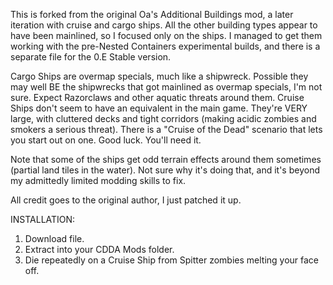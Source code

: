 This is forked from the original Oa's Additional Buildings mod, a later iteration with cruise and cargo ships. All the other building types appear to have been mainlined, so I focused only on the ships. I managed to get them working with the pre-Nested Containers experimental builds, and there is a separate file for the 0.E Stable version.

Cargo Ships are overmap specials, much like a shipwreck. Possible they may well BE the shipwrecks that got mainlined as overmap specials, I'm not sure.
Expect Razorclaws and other aquatic threats around them. 
Cruise Ships don't seem to have an equivalent in the main game. They're VERY large, with cluttered decks and tight corridors (making acidic zombies and smokers a serious threat). There is a "Cruise of the Dead" scenario that lets you start out on one. Good luck. You'll need it.

Note that some of the ships get odd terrain effects around them sometimes (partial land tiles in the water). Not sure why it's doing that, and it's beyond my admittedly limited modding skills to fix.

All credit goes to the original author, I just patched it up.

INSTALLATION:

1. Download file.
2. Extract into your CDDA Mods folder.
3. Die repeatedly on a Cruise Ship from Spitter zombies melting your face off.

